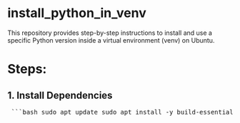 # install_python_in_venv
This repository provides step-by-step instructions to install and use a specific Python version inside a virtual environment (venv) on Ubuntu.

# Steps:
## 1. Install Dependencies
<pre> ```bash sudo apt update </b>sudo apt install -y build-essential libssl-dev zlib1g-dev \ libncurses5-dev libncursesw5-dev libreadline-dev libsqlite3-dev \ libgdbm-dev libdb5.3-dev libbz2-dev libexpat1-dev liblzma-dev \ tk-dev libffi-dev wget ``` </pre>
